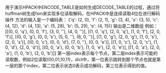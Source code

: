 用于演示HPACK中ENCODE_TABLE是如何生成DECODE_TABLE的过程，通过将huffman树生成fsm来实现多位读取解码，在HPACK中是连续读取4位在进行解码操作
方法的输入是一个编码表：
{'q': (2, 0), 'f': (2, 1), 'g': (3, 4), 's': (3, 5), 'c': (4, 12), 'd': (4, 13), 'a': (5, 28), 'b': (5, 29), 'e': (4, 15)}
输出是二维数组 例如：
[[(0, 0, 'q'), (0, 0, 'f'), (3, 0, ''), (4, 0, '')], [(1, 0, 'q'), (2, 0, 'q'), (1, 0, 'f'), (2, 0, 'f')], [(0, 0, 'g'), (0, 0, 's'), (5, 0, ''), (6, 0, '')], [(1, 0, 'g'), (2, 0, 'g'), (1, 0, 's'), (2, 0, 's')], [(0, 0, 'c'), (0, 0, 'd'), (7, 0, ''), (0, 0, 'e')], [(1, 0, 'c'), (2, 0, 'c'), (1, 0, 'd'), (2, 0, 'd')], [(0, 0, 'a'), (0, 0, 'b'), (1, 0, 'e'), (2, 0, 'e')], [(1, 0, 'a'), (2, 0, 'a'), (1, 0, 'b'), (2, 0, 'b')]]
第一层index表示每个节点，第二层index表示可能的读取数，例如2位读取(00,01,10,11)，dict中，第一位表示跳转到那个节点也就是第一层的那个index，第二位表示状态0表示成功解码，第三位表示得到的值。
